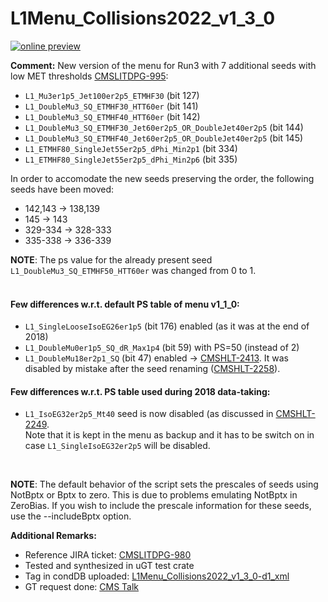 # L1Menu_Collisions2022_v1_3_0

[![online preview](https://img.shields.io/badge/Online%20preview-click%20here-blue)](https://htmlpreview.github.io/?https://github.com/cms-l1-dpg/L1MenuRun3/blob/master/development/L1Menu_Collisions2022_v1_3_0/L1Menu_Collisions2022_v1_3_0.html)

**Comment:** 
New version of the menu for Run3 with 7 additional seeds with low MET thresholds [CMSLITDPG-995](https://its.cern.ch/jira/browse/CMSLITDPG-995):
   - `L1_Mu3er1p5_Jet100er2p5_ETMHF30` (bit 127) 
   - `L1_DoubleMu3_SQ_ETMHF30_HTT60er` (bit 141) 
   - `L1_DoubleMu3_SQ_ETMHF40_HTT60er` (bit 142) 
   - `L1_DoubleMu3_SQ_ETMHF30_Jet60er2p5_OR_DoubleJet40er2p5` (bit 144) 
   - `L1_DoubleMu3_SQ_ETMHF40_Jet60er2p5_OR_DoubleJet40er2p5` (bit 145) 
   - `L1_ETMHF80_SingleJet55er2p5_dPhi_Min2p1`  (bit 334) 
   - `L1_ETMHF80_SingleJet55er2p5_dPhi_Min2p6`  (bit 335) 

In order to accomodate the new seeds preserving the order, the following seeds have been moved:
   - 142,143 -> 138,139
   - 145 -> 143
   - 329-334 -> 328-333
   - 335-338 -> 336-339
   
**NOTE**: The ps value for the already present seed `L1_DoubleMu3_SQ_ETMHF50_HTT60er` was changed from 0 to 1.
<br/>
<br/>

#### Few differences w.r.t. default PS table of menu v1_1_0:
- `L1_SingleLooseIsoEG26er1p5` (bit 176) enabled (as it was at the end of 2018)
- `L1_DoubleMu0er1p5_SQ_dR_Max1p4` (bit 59) with PS=50 (instead of 2)
- `L1_DoubleMu18er2p1_SQ` (bit 47) enabled -> [CMSHLT-2413](https://its.cern.ch/jira/browse/CMSHLT-2413). It was disabled by mistake after the seed renaming ([CMSHLT-2258](https://its.cern.ch/jira/browse/CMSHLT-2258)).

#### Few differences w.r.t. PS table used during 2018 data-taking:
- `L1_IsoEG32er2p5_Mt40` seed is now disabled (as discussed in [CMSHLT-2249](https://its.cern.ch/jira/browse/CMSHLT-2249). <br/>
  Note that it is kept in the menu as backup and it has to be switch on in case `L1_SingleIsoEG32er2p5` will be disabled. 
   
<br/>

**NOTE**: The default behavior of the script sets the prescales of seeds using NotBptx or Bptx to zero. This is due to problems emulating NotBptx in ZeroBias. If you wish to include the prescale information for these seeds, use the --includeBptx option.

**Additional Remarks:**

- Reference JIRA ticket: [CMSLITDPG-980](https://its.cern.ch/jira/browse/CMSLITDPG-980)
- Tested and synthesized in uGT test crate
- Tag in condDB uploaded: [L1Menu_Collisions2022_v1_3_0-d1_xml](https://cms-conddb.cern.ch/cmsDbBrowser/search/Prod/L1Menu_Collisions2022_v1_3_0-d1_xml)
- GT request done: [CMS Talk](https://cms-talk.web.cern.ch/t/run-3-gt-update-of-the-l1-menu-tag-v1-3-0-in-run-3-mc-gts-and-run-3-data-relvals-gts/13513)
